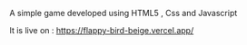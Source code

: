 A simple game developed using HTML5 , Css and Javascript 


It is live on : https://flappy-bird-beige.vercel.app/
